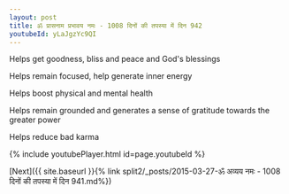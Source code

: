 ```yaml
---
layout: post
title: ॐ प्रासनाम प्रभावय नमः - 1008 दिनों की तपस्या में दिन 942
youtubeId: yLaJgzYc9QI
---
```

 
 
Helps get goodness, bliss and peace and God's blessings
 
Helps remain focused, help generate inner energy 
 
Helps boost physical and mental health 
 
Helps remain grounded and generates a sense of gratitude towards the greater power 
 
Helps reduce bad karma
 
 
 
 


{% include youtubePlayer.html id=page.youtubeId %}
 
[Next]({{ site.baseurl }}{% link  split2/_posts/2015-03-27-ॐ अव्यय नमः - 1008 दिनों की तपस्या में दिन 941.md%})
 
